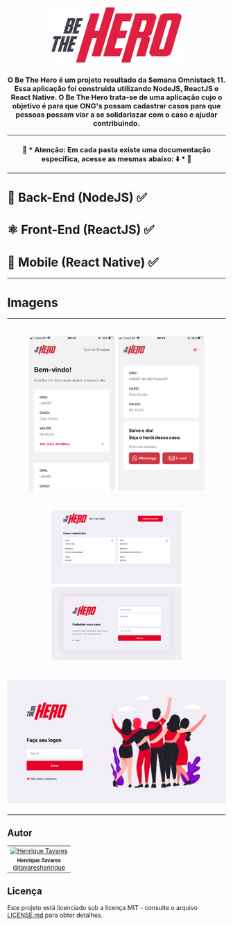 <h1 align="center">
  <img alt="BeTheHero" title="BeTheHero" src="./frontend/src/assets/logo.svg" width="300px" />
</h1>

<h3 align="center">
  O Be The Hero é um projeto resultado da Semana Omnistack 11. Essa aplicação foi construida utilizando NodeJS, ReactJS e React Native. O Be The Hero trata-se de uma aplicação cujo o objetivo é para que ONG's possam cadastrar casos para que pessoas possam viar a se solidariazar com o caso e ajudar contribuindo.
</h3>

---

<h3 align="center">
  🚨 * Atenção: Em cada pasta existe uma documentação específica, acesse as mesmas abaixo: ⬇️ * 🚨
</h3>

---

<h1>
  <a href="https://github.com/tavareshenrique/be-the-hero/tree/master/backend" style="text-decoration: none;" >
  💾 Back-End (NodeJS) ✅
  </a>
</h1>

<h1>
   <a href="https://github.com/tavareshenrique/be-the-hero/tree/master/frontend" style="text-decoration: none;">
  ⚛️ Front-End (ReactJS) ✅
  </a>
</h1>

<h1>
  <a href="https://github.com/tavareshenrique/be-the-hero/tree/master/mobile" style="text-decoration: none;">
  📱 Mobile (React Native) ✅
  </a>
</h1>

---

<h1>Imagens</h1>

---

<h1 align="center">
  <img alt="BeTheHero Mobile1" title="BeTheHero Mobile1" src="./assets/mobile1.PNG" width="200" />
  <img alt="BeTheHero Mobile2" title="BeTheHero Mobile2" src="./assets/mobile2.PNG" width="200" />
</h1>

<h1 align="center">
  <img alt="BeTheHero Web2" title="BeTheHero Web2" src="./assets/web2.png" width="300" />
  <img alt="BeTheHero Web3" title="BeTheHero Web3" src="./assets/web3.png" width="300" />

</h1>

<h1 align="center">
  <img alt="BeTheHero Web1" title="BeTheHero Web1" src="./assets/web1.png" width="600" />
</h1>

---

## Autor

<table>
  <tr>
    <td align="center">
      <a href="http://github.com/tavareshenrique/">
        <img src="https://avatars1.githubusercontent.com/u/27022914?v=4" width="100px;" alt="Henrique Tavares"/>
        <br />
        <sub>
          <b>Henrique Tavares</b>
        </sub>
       </a>
       <br />
       <a href="https://github.com/tavareshenrique/be-the-hero/commits?author=tavareshenrique" title="Code">@tavareshenrique</a>
    </td>
  </tr>
</table>

## Licença

Este projeto está licenciado sob a licença MIT - consulte o arquivo [LICENSE.md](https://github.com/tavareshenrique/be-the-hero/blob/master/LICENSE) para obter detalhes.
